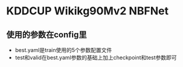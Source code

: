 # KDDCUP Wikikg90Mv2 NBFNet 
## 使用的参数在config里
- best.yaml是train使用的5个参数配置文件
- test和valid在best.yaml参数的基础上加上checkpoint和test参数即可

